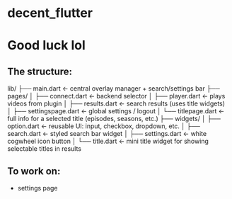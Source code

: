 # decent_flutter

# Good luck lol

## The structure:

  lib/
  ├── main.dart                        ← central overlay manager + search/settings bar
  ├── pages/
  │   ├── connect.dart                 ← backend selector
  │   ├── player.dart                  ← plays videos from plugin
  │   ├── results.dart                 ← search results (uses title widgets)
  │   ├── settingspage.dart           ← global settings / logout
  │   └── titlepage.dart              ← full info for a selected title (episodes, seasons, etc.)
  ├── widgets/
  │   ├── option.dart                 ← reusable UI: input, checkbox, dropdown, etc.
  │   ├── search.dart                 ← styled search bar widget
  │   ├── settings.dart               ← white cogwheel icon button
  │   └── title.dart                  ← mini title widget for showing selectable titles in results

## To work on:

* settings page
